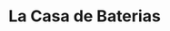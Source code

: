 ---
title: "La Casa de Baterias"
url: /santa-tecla/la-casa-de-baterias/
shop: piezas de automóviles
---